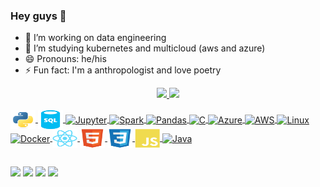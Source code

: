 ### Hey guys 👋

- 🔭 I’m working on data engineering
- 🌱 I’m studying kubernetes and multicloud (aws and azure)
- 😄 Pronouns: he/his
- ⚡ Fun fact: I'm a anthropologist and love poetry

<div align="center">
  <a href="https://github.com/deiveleal">
  <img height="180em" src="https://github-readme-stats.vercel.app/api?username=deiveleal&show_icons=true&theme=dracula&include_all_commits=true&count_private=true"/>
  <img height="180em" src="https://github-readme-stats.vercel.app/api/top-langs/?username=deiveleal&layout=compact&langs_count=12&theme=dracula"/>
</div>

<div style="display: inline_block"><br>
  <img align="center" alt="Python" height="30" width="40" src="https://raw.githubusercontent.com/devicons/devicon/master/icons/python/python-original.svg">
  <img align="center" alt="SQL" height="30" width="40" src="https://raw.githubusercontent.com/deiveleal/deiveleal/main/sql-database-generic-svgrepo-com.svg"/>
  <img align="center" alt="Jupyter" height="30" width="40" src="https://cdn.jsdelivr.net/gh/devicons/devicon/icons/jupyter/jupyter-original-wordmark.svg" />
  <img align="center" alt="Spark" height="30" width="40" src="https://www.vectorlogo.zone/logos/apache_spark/apache_spark-icon.svg" />
  <img align="center" alt="Pandas" height="30" width="40" src="https://cdn.jsdelivr.net/gh/devicons/devicon/icons/pandas/pandas-original.svg" />
  <img align="center" alt="C" height="30" width="40" src="https://cdn.jsdelivr.net/gh/devicons/devicon/icons/c/c-plain.svg" />
  <img align="center" alt="Azure" height="30" width="40" src="https://cdn.jsdelivr.net/gh/devicons/devicon/icons/azure/azure-original.svg" />
  <img align="center" alt="AWS" height="30" width="40" src="https://cdn.jsdelivr.net/gh/devicons/devicon/icons/amazonwebservices/amazonwebservices-original.svg" />
  <img align="center" alt="Linux" height="30" width="40" src="https://cdn.jsdelivr.net/gh/devicons/devicon/icons/linux/linux-original.svg" />
  <img align="center" alt="Docker" height="30" width="40" src="https://cdn.jsdelivr.net/gh/devicons/devicon/icons/docker/docker-original.svg" />
  <img align="center" alt="React" height="30" width="40" src="https://raw.githubusercontent.com/devicons/devicon/master/icons/react/react-original.svg">
  <img align="center" alt="HTML" height="30" width="40" src="https://raw.githubusercontent.com/devicons/devicon/master/icons/html5/html5-original.svg">
  <img align="center" alt="CSS" height="30" width="40" src="https://raw.githubusercontent.com/devicons/devicon/master/icons/css3/css3-original.svg">
  <img align="center" alt="Js" height="30" width="40" src="https://raw.githubusercontent.com/devicons/devicon/master/icons/javascript/javascript-plain.svg">
  <img align="center" alt="Java" height="30" width="40" src="https://cdn.jsdelivr.net/gh/devicons/devicon/icons/java/java-original.svg" />
</div>
  
##
 
<div> 
  <a href = "mailto:deive.leal@gmail.com"><img src="https://img.shields.io/badge/-deive.leal-%23333?style=for-the-badge&logo=gmail&logoColor=white" target="_blank"></a>
  <a href="https://www.linkedin.com/in/deiveleal" target="_blank"><img src="https://img.shields.io/badge/-deiveleal-%230077B5?style=for-the-badge&logo=linkedin&logoColor=white" target="_blank"></a> 
  <a href="https://instagram.com/deive.leal" target="_blank"><img src="https://img.shields.io/badge/-deive.leal-%23E4405F?style=for-the-badge&logo=instagram&logoColor=white" target="_blank"></a>
 <a href="https://discord.gg/deive.leal#5479" target="_blank"><img src="https://img.shields.io/badge/deive.leal-7289DA?style=for-the-badge&logo=discord&logoColor=white" target="_blank"></a>  
</div>
